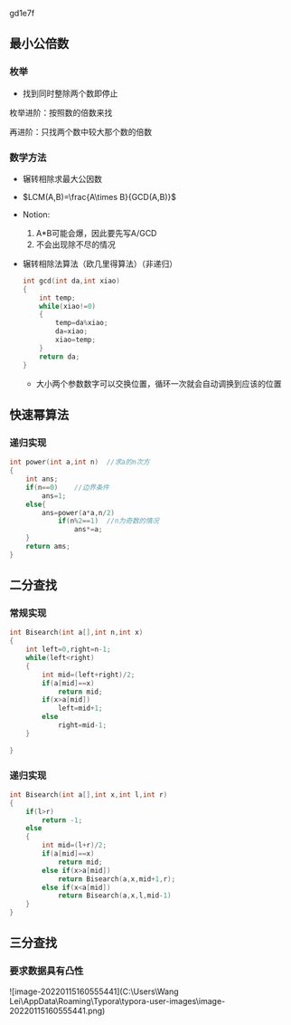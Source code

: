 



gd1e7f

## 最小公倍数

### 枚举

* 找到同时整除两个数即停止

枚举进阶：按照数的倍数来找

再进阶：只找两个数中较大那个数的倍数

### 数学方法

* 辗转相除求最大公因数
* $LCM(A,B)=\frac{A\times B}{GCD(A,B)}$
* Notion:
  1. A*B可能会爆，因此要先写A/GCD
  2. 不会出现除不尽的情况

* 辗转相除法算法（欧几里得算法）（非递归）

  ```c++
  int gcd(int da,int xiao)
  {
      int temp;
      while(xiao!=0)
      {
          temp=da%xiao;
          da=xiao;
          xiao=temp;
      }
      return da;
  }
  ```

  * 大小两个参数数字可以交换位置，循环一次就会自动调换到应该的位置

## 快速幂算法

### 递归实现

~~~ c++
int power(int a,int n)	//求a的n次方
{
    int ans;
    if(n==0)	//边界条件
        ans=1;
    else{
        ans=power(a*a,n/2)
            if(n%2==1)	//n为奇数的情况
                ans*=a;
    }
    return ams;
}
~~~

## 二分查找

### 常规实现

```c++
int Bisearch(int a[],int n,int x)
{
    int left=0,right=n-1;
    while(left<right)
    {
        int mid=(left+right)/2;
        if(a[mid]==x)
            return mid;
        if(x>a[mid])
            left=mid+1;
        else
            right=mid-1;
    }
    
}
```

### 递归实现

```c++
int Bisearch(int a[],int x,int l,int r)
{
    if(l>r)
        return -1;
    else
    {
        int mid=(l+r)/2;
        if(a[mid]==x)
            return mid;
        else if(x>a[mid])
            return Bisearch(a,x,mid+1,r);
        else if(x<a[mid])
            return Bisearch(a,x,l,mid-1)
    }
}
```

## 三分查找

### 要求数据具有凸性

![image-20220115160555441](C:\Users\Wang Lei\AppData\Roaming\Typora\typora-user-images\image-20220115160555441.png)

